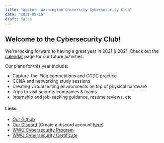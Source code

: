 ```yaml
---
title: "Western Washington University Cybersecurity Club"
date: "2021-09-16"
draft: false
---
```


## Welcome to the Cybersecurity Club!

We're looking forward to having a great year in 2021 & 2021.
Check out the [calendar](../calendar) page for our future activities.

Our plans for this year include:  
* Capture-the-Flag competitions and CCDC practice  
* CCNA and networking study sessions  
* Creating virtual testing environments on top of physical hardware  
* Trips to visit security companies & teams  
* Internship and job-seeking guidance, resume reviews, etc  

#### Links

* [Our Github](https://github.com/wwucyber)  
* [Our Discord](https://discord.gg/hXs2NgTYP5) (Create a discord account [here](https://discord.com/register))  
* [WWU Cybersecurity Program](https://cs.wwu.edu/cybersecurity)  
* [WWU Cybersecurity Certificate](https://cs.wwu.edu/cybersecurity/programs-cybercert)


